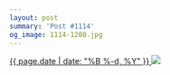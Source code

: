 ```yaml
---
layout: post
summary: 'Post #1114'
og_image: 1114-1280.jpg
---
```


<p>
 <time>
  <a href="/1114">
   {{ page.date | date: "%B %-d, %Y" }}
  </a>
 </time>
 <a href="/1114">
  <img data-taken="3/15/2020" sizes="(min-width: 700px) 50vw, calc(100vw - 2rem)" src="{{ site.assets_url }}/1114-640.jpg" srcset="{{ site.assets_url }}/1114-320.jpg 320w, {{ site.assets_url }}/1114-640.jpg 640w, {{ site.assets_url }}/1114-960.jpg 960w, {{ site.assets_url }}/1114-1280.jpg 1280w"/>
 </a>
</p>
